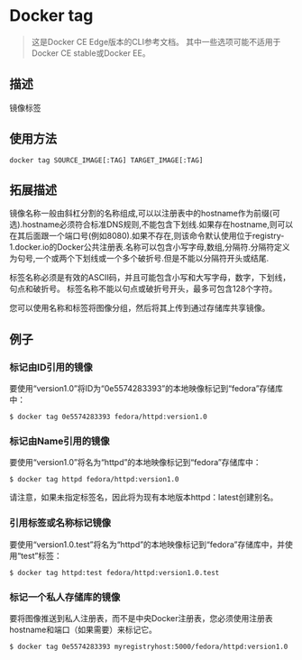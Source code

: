 # Docker tag
> 这是Docker CE Edge版本的CLI参考文档。 其中一些选项可能不适用于Docker CE stable或Docker EE。

## 描述
镜像标签
## 使用方法
```shell
docker tag SOURCE_IMAGE[:TAG] TARGET_IMAGE[:TAG]
```

## 拓展描述
镜像名称一般由斜杠分割的名称组成,可以以注册表中的hostname作为前缀(可选).hostname必须符合标准DNS规则,不能包含下划线.如果存在hostname,则可以在其后面跟一个端口号(例如8080).如果不存在,则该命令默认使用位于registry-1.docker.io的Docker公共注册表.名称可以包含小写字母,数组,分隔符.分隔符定义为句号,一个或两个下划线或一个多个破折号.但是不能以分隔符开头或结尾.

标签名称必须是有效的ASCII码，并且可能包含小写和大写字母，数字，下划线，句点和破折号。 标签名称不能以句点或破折号开头，最多可包含128个字符。

您可以使用名称和标签将图像分组，然后将其上传到通过存储库共享镜像。

## 例子
### 标记由ID引用的镜像
要使用“version1.0”将ID为“0e5574283393”的本地映像标记到“fedora”存储库中：
```shell
$ docker tag 0e5574283393 fedora/httpd:version1.0
```
### 标记由Name引用的镜像
要使用“version1.0”将名为“httpd”的本地映像标记到“fedora”存储库中：
```shell
$ docker tag httpd fedora/httpd:version1.0
```
请注意，如果未指定标签名，因此将为现有本地版本httpd：latest创建别名。
### 引用标签或名称标记镜像
要使用“version1.0.test”将名为“httpd”的本地映像标记到“fedora”存储库中，并使用“test”标签：
```shell
$ docker tag httpd:test fedora/httpd:version1.0.test
```
### 标记一个私人存储库的镜像
要将图像推送到私人注册表，而不是中央Docker注册表，您必须使用注册表hostname和端口（如果需要）来标记它。
```shell
$ docker tag 0e5574283393 myregistryhost:5000/fedora/httpd:version1.0
```